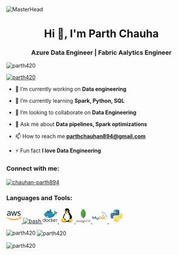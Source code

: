 ![MasterHead](https://user-images.githubusercontent.com/74038190/221352995-5ac18bdf-1a19-4f99-bbb6-77559b220470.gif)

<h1 align="center">Hi 👋, I'm Parth Chauha</h1>
<h3 align="center">Azure Data Engineer | Fabric Aalytics Engineer</h3>

<p align="left"> <img src="https://komarev.com/ghpvc/?username=parth420&label=Profile%20views&color=0e75b6&style=flat" alt="parth420" /> </p>

<p align="left"> <a href="https://github.com/ryo-ma/github-profile-trophy"><img src="https://github-profile-trophy.vercel.app/?username=parth420" alt="parth420" /></a> </p>

- 🔭 I’m currently working on **Data engineering**

- 🌱 I’m currently learning **Spark, Python, SQL**

- 👯 I’m looking to collaborate on **Data Engineering**

- 💬 Ask me about **Data pipelines, Spark optimizations**

- 📫 How to reach me **parthchauhan894@gmail.com**

- ⚡ Fun fact **I love Data Engineering**

<h3 align="left">Connect with me:</h3>
<p align="left">
<a href="https://linkedin.com/in/chauhan-parth894" target="blank"><img align="center" src="https://raw.githubusercontent.com/rahuldkjain/github-profile-readme-generator/master/src/images/icons/Social/linked-in-alt.svg" alt="chauhan-parth894" height="30" width="40" /></a>
</p>

<h3 align="left">Languages and Tools:</h3>
<p align="left"> <a href="https://aws.amazon.com" target="_blank" rel="noreferrer"> <img src="https://raw.githubusercontent.com/devicons/devicon/master/icons/amazonwebservices/amazonwebservices-original-wordmark.svg" alt="aws" width="40" height="40"/> </a> <a href="https://www.gnu.org/software/bash/" target="_blank" rel="noreferrer"> <img src="https://www.vectorlogo.zone/logos/gnu_bash/gnu_bash-icon.svg" alt="bash" width="40" height="40"/> </a> <a href="https://www.docker.com/" target="_blank" rel="noreferrer"> <img src="https://raw.githubusercontent.com/devicons/devicon/master/icons/docker/docker-original-wordmark.svg" alt="docker" width="40" height="40"/> </a> <a href="https://www.linux.org/" target="_blank" rel="noreferrer"> <img src="https://raw.githubusercontent.com/devicons/devicon/master/icons/linux/linux-original.svg" alt="linux" width="40" height="40"/> </a> <a href="https://www.mongodb.com/" target="_blank" rel="noreferrer"> <img src="https://raw.githubusercontent.com/devicons/devicon/master/icons/mongodb/mongodb-original-wordmark.svg" alt="mongodb" width="40" height="40"/> </a> <a href="https://www.mysql.com/" target="_blank" rel="noreferrer"> <img src="https://raw.githubusercontent.com/devicons/devicon/master/icons/mysql/mysql-original-wordmark.svg" alt="mysql" width="40" height="40"/> </a> <a href="https://www.python.org" target="_blank" rel="noreferrer"> <img src="https://raw.githubusercontent.com/devicons/devicon/master/icons/python/python-original.svg" alt="python" width="40" height="40"/> </a> </p>

<p><img align="left" src="https://github-readme-stats.vercel.app/api/top-langs?username=parth420&show_icons=true&locale=en&layout=compact" alt="parth420" /></p>

<p>&nbsp;<img align="center" src="https://github-readme-stats.vercel.app/api?username=parth420&show_icons=true&locale=en" alt="parth420" /></p>

<p><img align="center" src="https://github-readme-streak-stats.herokuapp.com/?user=parth420&" alt="parth420" /></p>
